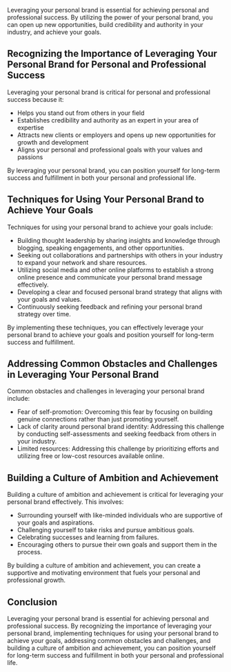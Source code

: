 
Leveraging your personal brand is essential for achieving personal and professional success. By utilizing the power of your personal brand, you can open up new opportunities, build credibility and authority in your industry, and achieve your goals.

Recognizing the Importance of Leveraging Your Personal Brand for Personal and Professional Success
--------------------------------------------------------------------------------------------------

Leveraging your personal brand is critical for personal and professional success because it:

* Helps you stand out from others in your field
* Establishes credibility and authority as an expert in your area of expertise
* Attracts new clients or employers and opens up new opportunities for growth and development
* Aligns your personal and professional goals with your values and passions

By leveraging your personal brand, you can position yourself for long-term success and fulfillment in both your personal and professional life.

Techniques for Using Your Personal Brand to Achieve Your Goals
--------------------------------------------------------------

Techniques for using your personal brand to achieve your goals include:

* Building thought leadership by sharing insights and knowledge through blogging, speaking engagements, and other opportunities.
* Seeking out collaborations and partnerships with others in your industry to expand your network and share resources.
* Utilizing social media and other online platforms to establish a strong online presence and communicate your personal brand message effectively.
* Developing a clear and focused personal brand strategy that aligns with your goals and values.
* Continuously seeking feedback and refining your personal brand strategy over time.

By implementing these techniques, you can effectively leverage your personal brand to achieve your goals and position yourself for long-term success and fulfillment.

Addressing Common Obstacles and Challenges in Leveraging Your Personal Brand
----------------------------------------------------------------------------

Common obstacles and challenges in leveraging your personal brand include:

* Fear of self-promotion: Overcoming this fear by focusing on building genuine connections rather than just promoting yourself.
* Lack of clarity around personal brand identity: Addressing this challenge by conducting self-assessments and seeking feedback from others in your industry.
* Limited resources: Addressing this challenge by prioritizing efforts and utilizing free or low-cost resources available online.

Building a Culture of Ambition and Achievement
----------------------------------------------

Building a culture of ambition and achievement is critical for leveraging your personal brand effectively. This involves:

* Surrounding yourself with like-minded individuals who are supportive of your goals and aspirations.
* Challenging yourself to take risks and pursue ambitious goals.
* Celebrating successes and learning from failures.
* Encouraging others to pursue their own goals and support them in the process.

By building a culture of ambition and achievement, you can create a supportive and motivating environment that fuels your personal and professional growth.

Conclusion
----------

Leveraging your personal brand is essential for achieving personal and professional success. By recognizing the importance of leveraging your personal brand, implementing techniques for using your personal brand to achieve your goals, addressing common obstacles and challenges, and building a culture of ambition and achievement, you can position yourself for long-term success and fulfillment in both your personal and professional life.
